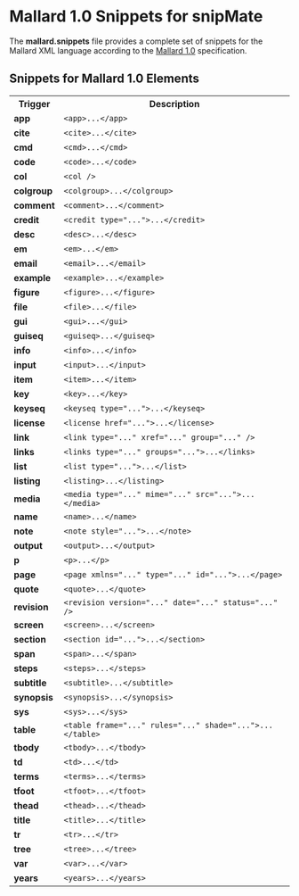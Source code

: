 # Mallard 1.0 Snippets for snipMate

The **mallard.snippets** file provides a complete set of snippets for the Mallard XML language according to the [Mallard 1.0](http://projectmallard.org/1.0/index.html) specification.

## Snippets for Mallard 1.0 Elements

<table>
  <tr>
    <th>Trigger</th>
    <th>Description</th>
  </tr>
  <tr>
    <td><strong>app</strong></td>
    <td><code>&lt;app&gt;...&lt;/app&gt;</code></td>
  </tr>
  <tr>
    <td><strong>cite</strong></td>
    <td><code>&lt;cite&gt;...&lt;/cite&gt;</code></td>
  </tr>
  <tr>
    <td><strong>cmd</strong></td>
    <td><code>&lt;cmd&gt;...&lt;/cmd&gt;</code></td>
  </tr>
  <tr>
    <td><strong>code</strong></td>
    <td><code>&lt;code&gt;...&lt;/code&gt;</code></td>
  </tr>
  <tr>
    <td><strong>col</strong></td>
    <td><code>&lt;col /&gt;</code></td>
  </tr>
  <tr>
    <td><strong>colgroup</strong></td>
    <td><code>&lt;colgroup&gt;...&lt;/colgroup&gt;</code></td>
  </tr>
  <tr>
    <td><strong>comment</strong></td>
    <td><code>&lt;comment&gt;...&lt;/comment&gt;</code></td>
  </tr>
  <tr>
    <td><strong>credit</strong></td>
    <td><code>&lt;credit type="..."&gt;...&lt;/credit&gt;</code></td>
  </tr>
  <tr>
    <td><strong>desc</strong></td>
    <td><code>&lt;desc&gt;...&lt;/desc&gt;</code></td>
  </tr>
  <tr>
    <td><strong>em</strong></td>
    <td><code>&lt;em&gt;...&lt;/em&gt;</code></td>
  </tr>
  <tr>
    <td><strong>email</strong></td>
    <td><code>&lt;email&gt;...&lt;/email&gt;</code></td>
  </tr>
  <tr>
    <td><strong>example</strong></td>
    <td><code>&lt;example&gt;...&lt;/example&gt;</code></td>
  </tr>
  <tr>
    <td><strong>figure</strong></td>
    <td><code>&lt;figure&gt;...&lt;/figure&gt;</code></td>
  </tr>
  <tr>
    <td><strong>file</strong></td>
    <td><code>&lt;file&gt;...&lt;/file&gt;</code></td>
  </tr>
  <tr>
    <td><strong>gui</strong></td>
    <td><code>&lt;gui&gt;...&lt;/gui&gt;</code></td>
  </tr>
  <tr>
    <td><strong>guiseq</strong></td>
    <td><code>&lt;guiseq&gt;...&lt;/guiseq&gt;</code></td>
  </tr>
  <tr>
    <td><strong>info</strong></td>
    <td><code>&lt;info&gt;...&lt;/info&gt;</code></td>
  </tr>
  <tr>
    <td><strong>input</strong></td>
    <td><code>&lt;input&gt;...&lt;/input&gt;</code></td>
  </tr>
  <tr>
    <td><strong>item</strong></td>
    <td><code>&lt;item&gt;...&lt;/item&gt;</code></td>
  </tr>
  <tr>
    <td><strong>key</strong></td>
    <td><code>&lt;key&gt;...&lt;/key&gt;</code></td>
  </tr>
  <tr>
    <td><strong>keyseq</strong></td>
    <td><code>&lt;keyseq type="..."&gt;...&lt;/keyseq&gt;</code></td>
  </tr>
  <tr>
    <td><strong>license</strong></td>
    <td><code>&lt;license href="..."&gt;...&lt;/license&gt;</code></td>
  </tr>
  <tr>
    <td><strong>link</strong></td>
    <td><code>&lt;link type="..." xref="..." group="..." /&gt;</code></td>
  </tr>
  <tr>
    <td><strong>links</strong></td>
    <td><code>&lt;links type="..." groups="..."&gt;...&lt;/links&gt;</code></td>
  </tr>
  <tr>
    <td><strong>list</strong></td>
    <td><code>&lt;list type="..."&gt;...&lt;/list&gt;</code></td>
  </tr>
  <tr>
    <td><strong>listing</strong></td>
    <td><code>&lt;listing&gt;...&lt;/listing&gt;</code></td>
  </tr>
  <tr>
    <td><strong>media</strong></td>
    <td><code>&lt;media type="..." mime="..." src="..."&gt;...&lt;/media&gt;</code></td>
  </tr>
  <tr>
    <td><strong>name</strong></td>
    <td><code>&lt;name&gt;...&lt;/name&gt;</code></td>
  </tr>
  <tr>
    <td><strong>note</strong></td>
    <td><code>&lt;note style="..."&gt;...&lt;/note&gt;</code></td>
  </tr>
  <tr>
    <td><strong>output</strong></td>
    <td><code>&lt;output&gt;...&lt;/output&gt;</code></td>
  </tr>
  <tr>
    <td><strong>p</strong></td>
    <td><code>&lt;p&gt;...&lt;/p&gt;</code></td>
  </tr>
  <tr>
    <td><strong>page</strong></td>
    <td><code>&lt;page xmlns="..." type="..." id="..."&gt;...&lt;/page&gt;</code></td>
  </tr>
  <tr>
    <td><strong>quote</strong></td>
    <td><code>&lt;quote&gt;...&lt;/quote&gt;</code></td>
  </tr>
  <tr>
    <td><strong>revision</strong></td>
    <td><code>&lt;revision version="..." date="..." status="..." /&gt;</code></td>
  </tr>
  <tr>
    <td><strong>screen</strong></td>
    <td><code>&lt;screen&gt;...&lt;/screen&gt;</code></td>
  </tr>
  <tr>
    <td><strong>section</strong></td>
    <td><code>&lt;section id="..."&gt;...&lt;/section&gt;</code></td>
  </tr>
  <tr>
    <td><strong>span</strong></td>
    <td><code>&lt;span&gt;...&lt;/span&gt;</code></td>
  </tr>
  <tr>
    <td><strong>steps</strong></td>
    <td><code>&lt;steps&gt;...&lt;/steps&gt;</code></td>
  </tr>
  <tr>
    <td><strong>subtitle</strong></td>
    <td><code>&lt;subtitle&gt;...&lt;/subtitle&gt;</code></td>
  </tr>
  <tr>
    <td><strong>synopsis</strong></td>
    <td><code>&lt;synopsis&gt;...&lt;/synopsis&gt;</code></td>
  </tr>
  <tr>
    <td><strong>sys</strong></td>
    <td><code>&lt;sys&gt;...&lt;/sys&gt;</code></td>
  </tr>
  <tr>
    <td><strong>table</strong></td>
    <td><code>&lt;table frame="..." rules="..." shade="..."&gt;...&lt;/table&gt;</code></td>
  </tr>
  <tr>
    <td><strong>tbody</strong></td>
    <td><code>&lt;tbody&gt;...&lt;/tbody&gt;</code></td>
  </tr>
  <tr>
    <td><strong>td</strong></td>
    <td><code>&lt;td&gt;...&lt;/td&gt;</code></td>
  </tr>
  <tr>
    <td><strong>terms</strong></td>
    <td><code>&lt;terms&gt;...&lt;/terms&gt;</code></td>
  </tr>
  <tr>
    <td><strong>tfoot</strong></td>
    <td><code>&lt;tfoot&gt;...&lt;/tfoot&gt;</code></td>
  </tr>
  <tr>
    <td><strong>thead</strong></td>
    <td><code>&lt;thead&gt;...&lt;/thead&gt;</code></td>
  </tr>
  <tr>
    <td><strong>title</strong></td>
    <td><code>&lt;title&gt;...&lt;/title&gt;</code></td>
  </tr>
  <tr>
    <td><strong>tr</strong></td>
    <td><code>&lt;tr&gt;...&lt;/tr&gt;</code></td>
  </tr>
  <tr>
    <td><strong>tree</strong></td>
    <td><code>&lt;tree&gt;...&lt;/tree&gt;</code></td>
  </tr>
  <tr>
    <td><strong>var</strong></td>
    <td><code>&lt;var&gt;...&lt;/var&gt;</code></td>
  </tr>
  <tr>
    <td><strong>years</strong></td>
    <td><code>&lt;years&gt;...&lt;/years&gt;</code></td>
  </tr>
</table>
